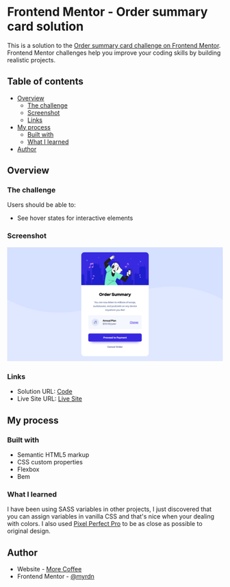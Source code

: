 # Frontend Mentor - Order summary card solution

This is a solution to the [Order summary card challenge on Frontend Mentor](https://www.frontendmentor.io/challenges/order-summary-component-QlPmajDUj). Frontend Mentor challenges help you improve your coding skills by building realistic projects. 

## Table of contents

- [Overview](#overview)
  - [The challenge](#the-challenge)
  - [Screenshot](#screenshot)
  - [Links](#links)
- [My process](#my-process)
  - [Built with](#built-with)
  - [What I learned](#what-i-learned)
- [Author](#author)

## Overview

### The challenge

Users should be able to:

- See hover states for interactive elements

### Screenshot

![](./screenshot.png)

### Links

- Solution URL: [Code](https://github.com/myrdn/order-summary-component)
- Live Site URL: [Live Site](https://myrdn.github.io/order-summary-component/)

## My process

### Built with

- Semantic HTML5 markup
- CSS custom properties
- Flexbox
- Bem

### What I learned

I have been using SASS variables in other projects, I just discovered that you can assign variables in vanilla
CSS and that's nice when your dealing with colors. I also used [Pixel Perfect
Pro](https://addons.mozilla.org/en-US/firefox/addon/pixel-perfect-pro/) to be as close as possible to original
design.

## Author

- Website - [More Coffee](https://more-coffee.net)
- Frontend Mentor - [@myrdn](https://www.frontendmentor.io/profile/myrdn)

